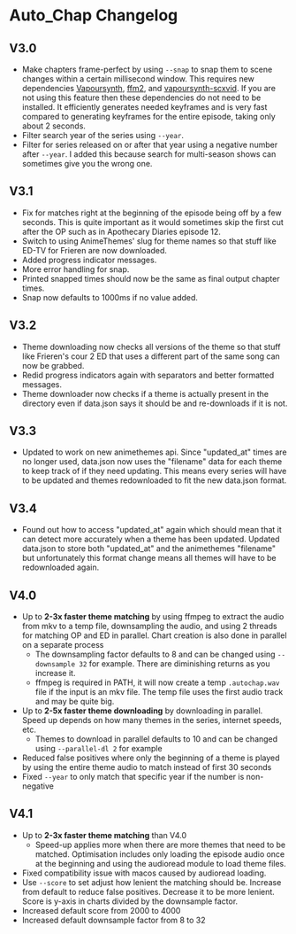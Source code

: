 # Auto_Chap Changelog

## V3.0
- Make chapters frame-perfect by using `--snap` to snap them to scene changes within a certain millisecond window. This requires new dependencies [Vapoursynth](https://github.com/vapoursynth/vapoursynth), [ffm2](https://github.com/FFMS/ffms2), and [vapoursynth-scxvid](https://github.com/dubhater/vapoursynth-scxvid). If you are not using this feature then these dependencies do not need to be installed. It efficiently generates needed keyframes and is very fast compared to generating keyframes for the entire episode, taking only about 2 seconds. 
- Filter search year of the series using `--year`.
- Filter for series released on or after that year using a negative number after `--year`. I added this because search for multi-season shows can sometimes give you the wrong one.

## V3.1
- Fix for matches right at the beginning of the episode being off by a few seconds. This is quite important as it would sometimes skip the first cut after the OP such as in Apothecary Diaries episode 12.
- Switch to using AnimeThemes' slug for theme names so that stuff like ED-TV for Frieren are now downloaded.
- Added progress indicator messages.
- More error handling for snap.
- Printed snapped times should now be the same as final output chapter times.
- Snap now defaults to 1000ms if no value added.

## V3.2
- Theme downloading now checks all versions of the theme so that stuff like Frieren's cour 2 ED that uses a different part of the same song can now be grabbed.
- Redid progress indicators again with separators and better formatted messages.
- Theme downloader now checks if a theme is actually present in the directory even if data.json says it should be and re-downloads if it is not.

## V3.3
- Updated to work on new animethemes api. Since "updated_at" times are no longer used, data.json now uses the "filename" data for each theme to keep track of if they need updating. This means every series will have to be updated and themes redownloaded to fit the new data.json format.

## V3.4
- Found out how to access "updated_at" again which should mean that it can detect more accurately when a theme has been updated. Updated data.json to store both "updated_at" and the animethemes "filename" but unfortunately this format change means all themes will have to be redownloaded again.

## V4.0
- Up to **2-3x faster theme matching** by using ffmpeg to extract the audio from mkv to a temp file, downsampling the audio, and using 2 threads for matching OP and ED in parallel. Chart creation is also done in parallel on a separate process
    - The downsampling factor defaults to 8 and can be changed using `--downsample 32` for example. There are diminishing returns as you increase it.
    - ffmpeg is required in PATH, it will now create a temp `.autochap.wav` file if the input is an mkv file. The temp file uses the first audio track and may be quite big.
- Up to **2-5x faster theme downloading** by downloading in parallel. Speed up depends on how many themes in the series, internet speeds, etc.
    - Themes to download in parallel defaults to 10 and can be changed using `--parallel-dl 2` for example
- Reduced false positives where only the beginning of a theme is played by using the entire theme audio to match instead of first 30 seconds
- Fixed `--year` to only match that specific year if the number is non-negative

## V4.1
- Up to **2-3x faster theme matching** than V4.0
    - Speed-up applies more when there are more themes that need to be matched. Optimisation includes only loading the episode audio once at the beginning and using the audioread module to load theme files.
- Fixed compatibility issue with macos caused by audioread loading.
- Use `--score` to set adjust how lenient the matching should be. Increase from default to reduce false positives. Decrease it to be more lenient. Score is y-axis in charts divided by the downsample factor.
- Increased default score from 2000 to 4000
- Increased default downsample factor from 8 to 32